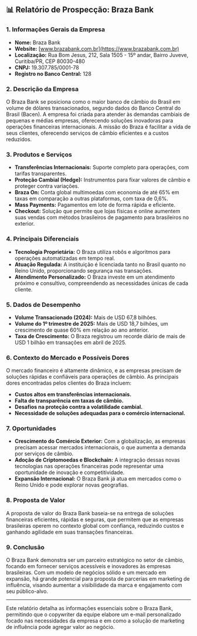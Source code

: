 ## 📊 Relatório de Prospecção: Braza Bank

### 1. Informações Gerais da Empresa
- **Nome:** Braza Bank
- **Website:** [www.brazabank.com.br](https://www.brazabank.com.br)
- **Localização:** Rua Bom Jesus, 212, Sala 1505 - 15º andar, Bairro Juveve, Curitiba/PR, CEP 80030-480
- **CNPJ:** 19.307.785/0001-78
- **Registro no Banco Central:** 128

### 2. Descrição da Empresa
O Braza Bank se posiciona como o maior banco de câmbio do Brasil em volume de dólares transacionados, segundo dados do Banco Central do Brasil (Bacen). A empresa foi criada para atender às demandas cambiais de pequenas e médias empresas, oferecendo soluções inovadoras para operações financeiras internacionais. A missão do Braza é facilitar a vida de seus clientes, oferecendo serviços de câmbio eficientes e a custos reduzidos.

### 3. Produtos e Serviços
- **Transferências Internacionais:** Suporte completo para operações, com tarifas transparentes.
- **Proteção Cambial (Hedge):** Instrumentos para fixar valores de câmbio e proteger contra variações.
- **Braza On:** Conta global multimoedas com economia de até 65% em taxas em comparação a outras plataformas, com taxa de 0,6%.
- **Mass Payments:** Pagamentos em lote de forma rápida e eficiente.
- **Checkout:** Solução que permite que lojas físicas e online aumentem suas vendas com métodos brasileiros de pagamento para brasileiros no exterior.

### 4. Principais Diferenciais
- **Tecnologia Proprietária:** O Braza utiliza robôs e algoritmos para operações automatizadas em tempo real.
- **Atuação Regulada:** A instituição é licenciada tanto no Brasil quanto no Reino Unido, proporcionando segurança nas transações.
- **Atendimento Personalizado:** O Braza investe em um atendimento próximo e consultivo, compreendendo as necessidades únicas de cada cliente.

### 5. Dados de Desempenho
- **Volume Transacionado (2024):** Mais de USD 67,8 bilhões.
- **Volume do 1º trimestre de 2025:** Mais de USD 18,7 bilhões, um crescimento de quase 60% em relação ao ano anterior.
- **Taxa de Crescimento:** O Braza registrou um recorde diário de mais de USD 1 bilhão em transações em abril de 2025.

### 6. Contexto do Mercado e Possíveis Dores
O mercado financeiro é altamente dinâmico, e as empresas precisam de soluções rápidas e confiáveis para operações de câmbio. As principais dores encontradas pelos clientes do Braza incluem:
- **Custos altos em transferências internacionais.**
- **Falta de transparência em taxas de câmbio.**
- **Desafios na proteção contra a volatilidade cambial.**
- **Necessidade de soluções adequadas para o comércio internacional.**

### 7. Oportunidades
- **Crescimento do Comércio Exterior:** Com a globalização, as empresas precisam acessar mercados internacionais, o que aumenta a demanda por serviços de câmbio.
- **Adoção de Criptomoedas e Blockchain:** A integração dessas novas tecnologias nas operações financeiras pode representar uma oportunidade de inovação e competitividade.
- **Expansão Internacional:** O Braza Bank já atua em mercados como o Reino Unido e pode explorar novas geografias.

### 8. Proposta de Valor
A proposta de valor do Braza Bank baseia-se na entrega de soluções financeiras eficientes, rápidas e seguras, que permitem que as empresas brasileiras operem no contexto global com confiança, reduzindo custos e ganhando agilidade em suas transações financeiras.

### 9. Conclusão
O Braza Bank demonstra ser um parceiro estratégico no setor de câmbio, focando em fornecer serviços acessíveis e inovadores às empresas brasileiras. Com um modelo de negócios sólido e um mercado em expansão, há grande potencial para proposta de parcerias em marketing de influência, visando aumentar a visibilidade da marca e engajamento com seu público-alvo.

---

Este relatório detalha as informações essenciais sobre o Braza Bank, permitindo que o copywriter da equipe elabore um e-mail personalizado focado nas necessidades da empresa e em como a solução de marketing de influência pode agregar valor ao negócio.